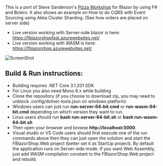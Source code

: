 This is a port of Steve Sanderson's [Pizza Workshop](https://github.com/dotnet-presentations/blazor-workshop) for Blazor
by using F# and Bolero. It also shows an example on How to do CQRS with Event Sourcing using Akka Cluster Sharding. (See how orders are placed on server side)

* Live version working with Server-side blazor is here: https://fblazorshopfast.azurewebsites.net/
* Live version working with WASM is here: https://fblazorshop.azurewebsites.net/


![ScreenShot](FBlazor.png)
## Build & Run instructions:
- Building requires .NET Core 3.1.201 SDK
- For Linux you also need Mono 6.x while building
- Clone the repository (if you choose to download zip, you may need to unblock .config/dotnet-tools.json on windows platform)
- Windows users can just run **run-server-64-bit.cmd** or **run-wasm-64-bit.cmd** depending on which version they want to run.
- Linux users should run **bash run-server-64-bit.sh** or **bash run-wasm-64-bit.sh**
- Then open your browser and browse **http://localhost:5000**.
- Visual studio or VS Code users should first execute one of the run commands above then they can just open the solution and start the FBlazorShop.Web project (better set it as StartUp project). By default the application runs on Server-side mode. If you want Web Assembly, just add WASM compilation constant to the FBlazorShop.Web project and rebuild.


